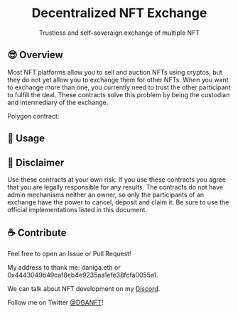 <h1 align="center"> Decentralized NFT Exchange </h1> 
<p align="center">Trustless and self-soveraign exchange of multiple NFT</p>



## 😎 Overview

Most NFT platforms allow you to sell and auction NFTs using cryptos, but they do not yet allow you to exchange them for other NFTs. When you want to exchange more than one, you currently need to trust the other participant to fulfill the deal. These contracts solve this problem by being the custodian and intermediary of the exchange.

Polygon contract: []()


## 🔌 Usage



## 🔎 Disclaimer

Use these contracts at your own risk. If you use these contracts you agree that you are legally responsible for any results. The contracts do not have admin mechanisms neither an owner, so only the participants of an exchange have the power to cancel, deposit and claim it. Be sure to use the official implementations listed in this document.


## ☕ Contribute  

Feel free to open an Issue or Pull Request!
 
My address to thank me: daniga.eth or 0x4443049b49caf8eb4e9235aa1efe38fcfa0055a1.

We can talk about NFT development on my [Discord](https://discord.gg/QPMapnqAh7).

Follow me on Twitter [@DGANFT](https://twitter.com/DGANFT)!

